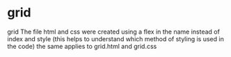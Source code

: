 # grid
grid 
The file html and css were created using a flex in the name instead of index and style (this helps to understand which method of styling
is used in the code)
the same applies to grid.html and grid.css
